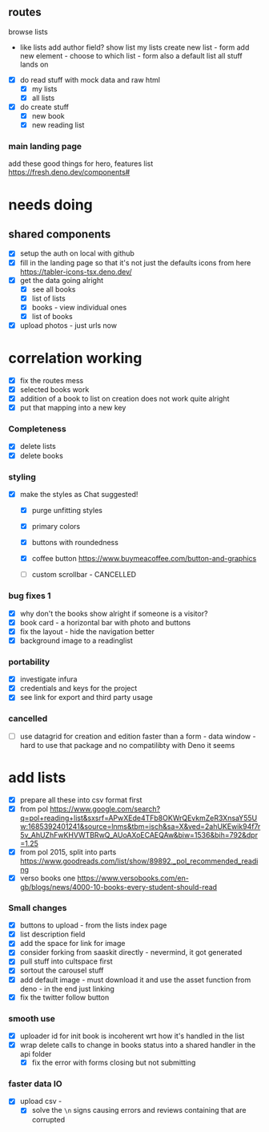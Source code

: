 

## routes

browse lists

- like lists add author field? show list my lists create new list - form add new
  element - choose to which list - form also a default list all stuff lands on
- [x] do read stuff with mock data and raw html
  - [x] my lists
  - [x] all lists
- [x] do create stuff
  - [x] new book
  - [x] new reading list

### main landing page

add these good things for hero, features list https://fresh.deno.dev/components#

# needs doing

## shared components

- [x] setup the auth on local with github
- [x] fill in the landing page so that it's not just the defaults icons from
      here https://tabler-icons-tsx.deno.dev/
- [x] get the data going alright
  - [x] see all books
  - [x] list of lists
  - [x] books - view individual ones
  - [x] list of books
- [x] upload photos - just urls now

# correlation working

- [x] fix the routes mess
- [x] selected books work
- [x] addition of a book to list on creation does not work quite alright
- [x] put that mapping into a new key

### Completeness

- [x] delete lists
- [x] delete books

### styling

- [x] make the styles as Chat suggested!
  - [x] purge unfitting styles
  - [x] primary colors
  - [x] buttons with roundedness
  - [x] coffee button https://www.buymeacoffee.com/button-and-graphics
  - [ ] custom scrollbar - CANCELLED


### bug fixes 1

- [x] why don't the books show alright if someone is a visitor?
- [x] book card - a horizontal bar with photo and buttons
- [x] fix the layout - hide the navigation better
- [x] background image to a readinglist

### portability

- [x] investigate infura
- [x] credentials and keys for the project
- [x] see link for export and third party usage

### cancelled

- [ ] use datagrid for creation and edition faster than a form - data window - hard to use that package and no compatilibty with Deno it seems

# add lists

- [x] prepare all these into csv format first
- [x] from pol
      https://www.google.com/search?q=pol+reading+list&sxsrf=APwXEde4TFb8OKWrQEvkmZeR3XnsaY55Uw:1685392401241&source=lnms&tbm=isch&sa=X&ved=2ahUKEwik94f7r5v_AhUZhFwKHVWTBRwQ_AUoAXoECAEQAw&biw=1536&bih=792&dpr=1.25
- [x] from pol 2015, split into parts
      https://www.goodreads.com/list/show/89892._pol_recommended_reading
- [x] verso books one
      https://www.versobooks.com/en-gb/blogs/news/4000-10-books-every-student-should-read

### Small changes

- [x] buttons to upload - from the lists index page
- [x] list description field
- [x] add the space for link for image
- [x] consider forking from saaskit directly - nevermind, it got generated
- [x] pull stuff into cultspace first
- [x] sortout the carousel stuff
- [x] add default image - must download it and use the asset function from
      deno - in the end just linking
- [x] fix the twitter follow button

### smooth use

- [x] uploader id for init book is incoherent wrt how it's handled in the list
- [x] wrap delete calls to change in books status into a shared handler in the
      api folder
  - [x] fix the error with forms closing but not submitting

### faster data IO
- [x] upload csv -
  - [x] solve the `\n` signs causing errors and reviews containing that are
        corrupted
